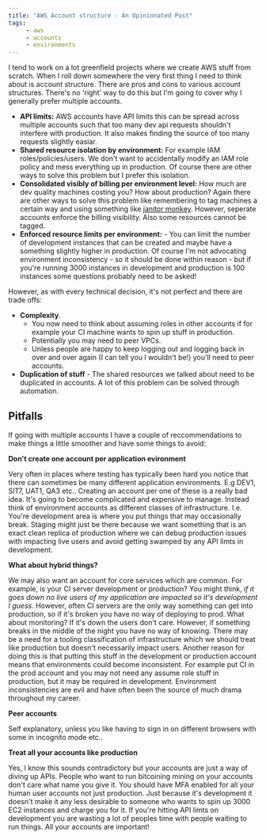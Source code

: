 ```yaml
---
title: "AWS Account structure - An Opinionated Post"
tags: 
     - aws
     - accounts
     - environments
---
```


I tend to work on a lot greenfield projects where we create AWS stuff from scratch. When I roll down somewhere the very first thing I need to think about is account structure. There are pros and cons to various account structures. There's no 'right' way to do this but I'm going to cover why I generally prefer multiple accounts.

  - **API limits:** AWS accounts have API limits this can be spread across multiple accounts such that too many dev api requests shouldn't interfere with production. It also makes finding the source of too many requests slightly easiar.
  - **Shared resource isolation by environment:** For example IAM roles/policies/users. We don't want to accidentally modify an IAM role policy and mess everything up in production. Of course there are other ways to solve this problem but I prefer this isolation.
  - **Consolidated visibly of billing per environment level:** How much are dev quality machines costing you? How about production? Again there are other ways to solve this problem like remembering to tag machines a certain way and using something like [janitor monkey](https://github.com/Netflix/SimianArmy/wiki/Janitor-Home). However, seperate accounts enforce the billing visibility. Also some resources cannot be tagged.
  - **Enforced resource limits per environment:** - You can limit the number of development instances that can be created and maybe have a something slightly higher in production. Of course I'm not advocating environment inconsistency - so it should be done within reason - but if you're running 3000 instances in development and production is 100 instances some questions probably need to be asked!
 
However, as with every technical decision, it's not perfect and there are trade offs:

- **Complexity**.
    -    You now need to think about assuming roles in other accounts if for example your CI machine wants to spin up stuff in production.
    -    Potentially you may need to peer VPCs. 
    -    Unless people are happy to keep logging out and logging back in over and over again (I can tell you I wouldn't be!) you'll need to peer accounts. 
- **Duplication of stuff** - The shared resources we talked about need to be duplicated in accounts. A lot of this problem can be solved through automation.


## Pitfalls

If going with multiple accounts I have a couple of reccommendations to make things a little smoother and have some things to avoid:

**Don't create one account per application evironment** 

Very often in places where testing has typically been hard you notice that there can sometimes be many different application environments. E.g DEV1, SIT7, UAT1, QA3 etc.. Creating an account per one of these is a really bad idea. It's going to become complicated and expensive to manage. Instead think of environment accounts as different classes of infrastructure. I.e. You're development area is where you put things that may occasionally break. Staging might just be there because we want something that is an exact clean replica of production where we can debug production issues with impacting live users and avoid getting swamped by any API limts in development.

**What about hybrid things?**

We may also want an account for core services which are common. For example, is your CI server development or production? You might think, *if it goes down no live users of my application are impacted so it's development I guess*. However, often CI servers are the only way something can get into production, so if it's broken you have no way of deploying to prod. What about monitoring? If it's down the users don't care. However, if something breaks in the middle of the night you have no way of knowing. There may be a need for a tooling classification of infrastructure which we should treat like production but doesn't necessarily impact users. Another reason for doing this is that putting this stuff in the development or production account means that environments could become inconsistent. For example put CI in the prod account and you may not need any assume role stuff in production, but it may be required in development. Environment inconsistencies are evil and have often been the source of much drama throughout my career. 

**Peer accounts**

Self explanatory, unless you like having to sign in on different browsers with some in incognito mode etc..

**Treat all your accounts like production**

Yes, I know this sounds contradictory but your accounts are just a way of diving up APIs. People who want to run bitcoining mining on your accounts don't care what name you give it. You should have MFA enabled for all your human user accounts not just production. Just because it's development it doesn't make it any less desirable to someone who wants to spin up 3000 EC2 instances and charge you for it. If you're hitting API limts on development you are wasting a lot of peoples time with people waiting to run things. All your accounts are important!

